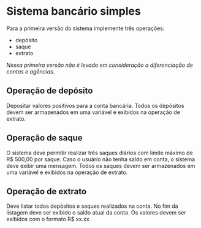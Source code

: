 # Sistema bancário simples

Para a primeira versão do sistema implemente três operações:

- depósito
- saque
- extrato

_Nessa primeira versão não é levado em consideração a diferenciação de contas e agências._

## **Operação de depósito**

Depositar valores positivos para a conta bancária. Todos os depósitos devem ser armazenados em uma variável e exibidos na operação de extrato.

## **Operação de saque**

O sistema deve permitir realizar três saques diários com limite máximo de R$ 500,00 por saque.
Caso o usuário não tenha saldo em conta, o sistema deve exibir uma mensagem. Todos os saques devem ser armazenados em uma variável e exibidos na operação de extrato.

## **Operação de extrato**

Deve listar todos depósitos e saques realizados na conta. No fim da listagem deve ser exibido o saldo atual da conta.
Os valores devem ser exibidos com o formato R$ xx.xx
